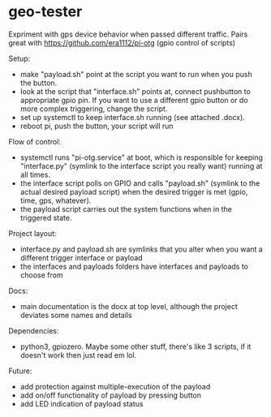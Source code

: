 # geo-tester
Expriment with gps device behavior when passed different traffic.
Pairs great with https://github.com/era1112/pi-otg (gpio control of scripts)


Setup:
- make "payload.sh" point at the script you want to run when you push the button.
- look at the script that "interface.sh" points at, connect pushbutton to appropriate gpio pin. If you want to use a different gpio button or do more complex triggering, change the script.
- set up systemctl to keep interface.sh running (see attached .docx).
- reboot pi, push the button, your script will run

Flow of control:
- systemctl runs "pi-otg.service" at boot, which is responsible for keeping "interface.py" (symlink to the interface script you really want) running at all times.
- the interface script polls on GPIO and calls "payload.sh" (symlink to the actual desired payload script) when the desired trigger is met (gpio, time, gps, whatever).
- the payload script carries out the system functions when in the triggered state.

Project layout:
- interface.py and payload.sh are symlinks that you alter when you want a different trigger interface or payload
- the interfaces and payloads folders have interfaces and payloads to choose from

Docs:
- main documentation is the docx at top level, although the project deviates some names and details

Dependencies:
- python3, gpiozero. Maybe some other stuff, there's like 3 scripts, if it doesn't work then just read em lol.

Future:
- add protection against multiple-execution of the payload
- add on/off functionality of payload by pressing button
- add LED indication of payload status
